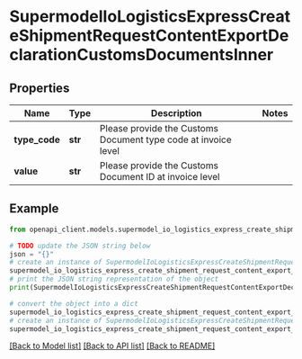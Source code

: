 # SupermodelIoLogisticsExpressCreateShipmentRequestContentExportDeclarationCustomsDocumentsInner


## Properties

Name | Type | Description | Notes
------------ | ------------- | ------------- | -------------
**type_code** | **str** | Please provide the Customs Document type code at invoice level | 
**value** | **str** | Please provide the Customs Document ID at invoice level | 

## Example

```python
from openapi_client.models.supermodel_io_logistics_express_create_shipment_request_content_export_declaration_customs_documents_inner import SupermodelIoLogisticsExpressCreateShipmentRequestContentExportDeclarationCustomsDocumentsInner

# TODO update the JSON string below
json = "{}"
# create an instance of SupermodelIoLogisticsExpressCreateShipmentRequestContentExportDeclarationCustomsDocumentsInner from a JSON string
supermodel_io_logistics_express_create_shipment_request_content_export_declaration_customs_documents_inner_instance = SupermodelIoLogisticsExpressCreateShipmentRequestContentExportDeclarationCustomsDocumentsInner.from_json(json)
# print the JSON string representation of the object
print(SupermodelIoLogisticsExpressCreateShipmentRequestContentExportDeclarationCustomsDocumentsInner.to_json())

# convert the object into a dict
supermodel_io_logistics_express_create_shipment_request_content_export_declaration_customs_documents_inner_dict = supermodel_io_logistics_express_create_shipment_request_content_export_declaration_customs_documents_inner_instance.to_dict()
# create an instance of SupermodelIoLogisticsExpressCreateShipmentRequestContentExportDeclarationCustomsDocumentsInner from a dict
supermodel_io_logistics_express_create_shipment_request_content_export_declaration_customs_documents_inner_from_dict = SupermodelIoLogisticsExpressCreateShipmentRequestContentExportDeclarationCustomsDocumentsInner.from_dict(supermodel_io_logistics_express_create_shipment_request_content_export_declaration_customs_documents_inner_dict)
```
[[Back to Model list]](../README.md#documentation-for-models) [[Back to API list]](../README.md#documentation-for-api-endpoints) [[Back to README]](../README.md)



